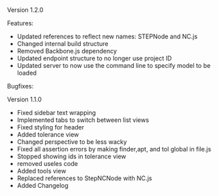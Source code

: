 Version 1.2.0

Features:

- Updated references to reflect new names: STEPNode and NC.js
- Changed internal build structure
- Removed Backbone.js dependency
- Updated endpoint structure to no longer use project ID
- Updated server to now use the command line to specify model to be loaded

Bugfixes:


Version 1.1.0

- Fixed sidebar text wrapping
- Implemented tabs to switch between list views
- Fixed styling for header
- Added tolerance view
- Changed perspective to be less wacky
- Fixed all assertion errors by making finder,apt, and tol global in file.js
- Stopped showing ids in tolerance view
- removed useles code
- Added tools view
- Replaced references to StepNCNode with NC.js
- Added Changelog

